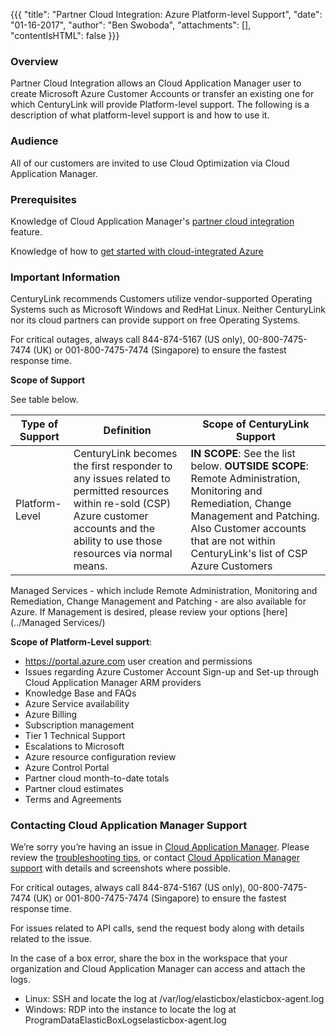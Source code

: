 {{{
  "title": "Partner Cloud Integration: Azure Platform-level Support",
  "date": "01-16-2017",
  "author": "Ben Swoboda",
  "attachments": [],
  "contentIsHTML": false
}}}

### Overview

Partner Cloud Integration allows an Cloud Application Manager user to create Microsoft Azure Customer Accounts or transfer an existing one for which CenturyLink will provide Platform-level support. The following is a description of what platform-level support is and how to use it.

### Audience

All of our customers are invited to use Cloud Optimization via Cloud Application Manager.

### Prerequisites

Knowledge of Cloud Application Manager's [partner cloud integration](./partner-cloud-integration.md) feature.

Knowledge of how to [get started with cloud-integrated Azure](./partner-cloud-integration-azure-new.md)

### Important Information

CenturyLink recommends Customers utilize vendor-supported Operating Systems such as Microsoft Windows and RedHat Linux. Neither CenturyLink nor its cloud partners can provide support on free Operating Systems.

For critical outages, always call 844-874-5167 (US only), 00-800-7475-7474 (UK) or 001-800-7475-7474 (Singapore) to ensure the fastest response time.

**Scope of Support**

See table below.

Type of Support | Definition | Scope of CenturyLink Support
--- | --- | ---
Platform-Level | CenturyLink becomes the first responder to any issues related to permitted resources within re-sold (CSP) Azure customer accounts and the ability to use those resources via normal means. | **IN SCOPE**: See the list below. **OUTSIDE SCOPE**: Remote Administration, Monitoring and Remediation, Change Management and Patching. Also Customer accounts that are not within CenturyLink's list of CSP Azure Customers

Managed Services - which include Remote Administration, Monitoring and Remediation, Change Management and Patching - are also available for Azure. If Management is desired, please review your options [here](../Managed Services/)

**Scope of Platform-Level support**:

  * https://portal.azure.com user creation and permissions
  * Issues regarding Azure Customer Account Sign-up and Set-up through Cloud Application Manager ARM providers
  * Knowledge Base and FAQs
  * Azure Service availability
  * Azure Billing
  * Subscription management
  * Tier 1 Technical Support
  * Escalations to Microsoft
  * Azure resource configuration review
  * Azure Control Portal
  * Partner cloud month-to-date totals
  * Partner cloud estimates
  * Terms and Agreements


### Contacting Cloud Application Manager Support

We’re sorry you’re having an issue in [Cloud Application Manager](https://www.ctl.io/cloud-application-manager/). Please review the [troubleshooting tips](../Troubleshooting/troubleshooting-tips.md), or contact [Cloud Application Manager support](mailto:cloudsupport@centurylink.com) with details and screenshots where possible.

For critical outages, always call 844-874-5167 (US only), 00-800-7475-7474 (UK) or 001-800-7475-7474 (Singapore) to ensure the fastest response time.

For issues related to API calls, send the request body along with details related to the issue.

In the case of a box error, share the box in the workspace that your organization and Cloud Application Manager can access and attach the logs.
* Linux: SSH and locate the log at /var/log/elasticbox/elasticbox-agent.log
* Windows: RDP into the instance to locate the log at ProgramDataElasticBoxLogselasticbox-agent.log
